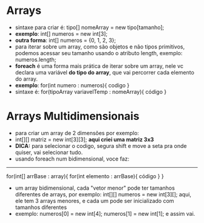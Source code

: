 # Arrays
- sintaxe para criar é: tipo[] nomeArray = new tipo[tamanho];
- **exemplo**: int[] numeros = new int[3];
- **outra forma**: int[] numeros = {0, 1, 2, 3};
- para iterar sobre um array, como são objetos e não tipos primitivos, podemos acessar seu tamanho usando o atributo length, exemplo: numeros.length;
- **foreach** é uma forma mais prática de iterar sobre um array, nele vc declara uma variável **do tipo do array**, que vai percorrer cada elemento do array.
- **exemplo**: for(int numero : numeros){ codigo }
- sintaxe é: for(tipoArray variavelTemp : nomeArray){ código }

# Arrays Multidimensionais
- para criar um array de 2 dimensões por exemplo:
- int[][] matriz = new int[3][3]; **aqui criei uma matriz 3x3**
- **DICA:** para selecionar o codigo, segura shift e move a seta pra onde quiser, vai selecionar tudo.
- usando foreach num bidimensional, voce faz:
---
for(int[] arrBase : array){
  for(int elemento : arrBase){
    código
  }
}
- um array bidimensional, cada "vetor menor" pode ter tamanhos diferentes de arrays, por exemplo: int[][] numeros = new int[3][]; aqui, ele tem 3 arrays menores, e cada um pode ser inicializado com tamanhos diferentes
- exemplo:  numeros[0] = new int[4]; numeros[1] = new int[1]; e assim vai.

